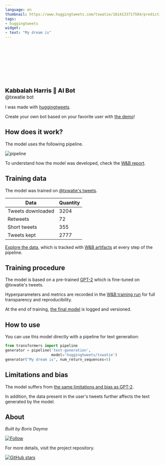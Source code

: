 ```yaml
---
language: en
thumbnail: https://www.huggingtweets.com/txwatie/1614133717584/predictions.png
tags:
- huggingtweets
widget:
- text: "My dream is"
---
```


<div>
<div style="width: 132px; height:132px; border-radius: 50%; background-size: cover; background-image: url('https://pbs.twimg.com/profile_images/1317191233740132360/rJ1oXRbk_400x400.jpg')">
</div>
<div style="margin-top: 8px; font-size: 19px; font-weight: 800">Kabbalah Harris 🤖 AI Bot </div>
<div style="font-size: 15px">@txwatie bot</div>
</div>

I was made with [huggingtweets](https://github.com/borisdayma/huggingtweets).

Create your own bot based on your favorite user with [the demo](https://colab.research.google.com/github/borisdayma/huggingtweets/blob/master/huggingtweets-demo.ipynb)!

## How does it work?

The model uses the following pipeline.

![pipeline](https://github.com/borisdayma/huggingtweets/blob/master/img/pipeline.png?raw=true)

To understand how the model was developed, check the [W&B report](https://app.wandb.ai/wandb/huggingtweets/reports/HuggingTweets-Train-a-model-to-generate-tweets--VmlldzoxMTY5MjI).

## Training data

The model was trained on [@txwatie's tweets](https://twitter.com/txwatie).

| Data | Quantity |
| --- | --- |
| Tweets downloaded | 3204 |
| Retweets | 72 |
| Short tweets | 355 |
| Tweets kept | 2777 |

[Explore the data](https://wandb.ai/wandb/huggingtweets/runs/gcyk98bc/artifacts), which is tracked with [W&B artifacts](https://docs.wandb.com/artifacts) at every step of the pipeline.

## Training procedure

The model is based on a pre-trained [GPT-2](https://huggingface.co/gpt2) which is fine-tuned on @txwatie's tweets.

Hyperparameters and metrics are recorded in the [W&B training run](https://wandb.ai/wandb/huggingtweets/runs/3bcz85rk) for full transparency and reproducibility.

At the end of training, [the final model](https://wandb.ai/wandb/huggingtweets/runs/3bcz85rk/artifacts) is logged and versioned.

## How to use

You can use this model directly with a pipeline for text generation:

```python
from transformers import pipeline
generator = pipeline('text-generation',
                     model='huggingtweets/txwatie')
generator("My dream is", num_return_sequences=5)
```

## Limitations and bias

The model suffers from [the same limitations and bias as GPT-2](https://huggingface.co/gpt2#limitations-and-bias).

In addition, the data present in the user's tweets further affects the text generated by the model.

## About

*Built by Boris Dayma*

[![Follow](https://img.shields.io/twitter/follow/borisdayma?style=social)](https://twitter.com/intent/follow?screen_name=borisdayma)

For more details, visit the project repository.

[![GitHub stars](https://img.shields.io/github/stars/borisdayma/huggingtweets?style=social)](https://github.com/borisdayma/huggingtweets)
